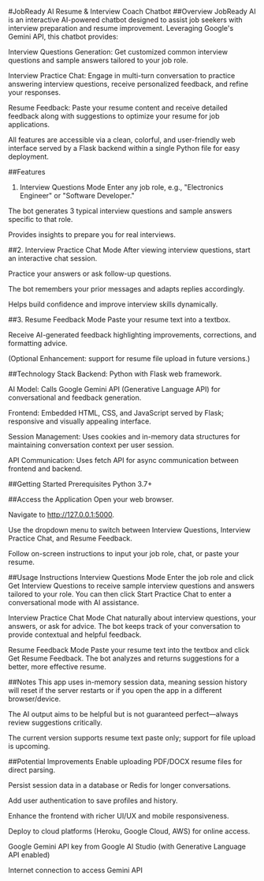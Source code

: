 #JobReady AI Resume & Interview Coach Chatbot
##Overview
JobReady AI is an interactive AI-powered chatbot designed to assist job seekers with interview preparation and resume improvement. Leveraging Google's Gemini API, this chatbot provides:

Interview Questions Generation: Get customized common interview questions and sample answers tailored to your job role.

Interview Practice Chat: Engage in multi-turn conversation to practice answering interview questions, receive personalized feedback, and refine your responses.

Resume Feedback: Paste your resume content and receive detailed feedback along with suggestions to optimize your resume for job applications.

All features are accessible via a clean, colorful, and user-friendly web interface served by a Flask backend within a single Python file for easy deployment.

##Features
1. Interview Questions Mode
Enter any job role, e.g., "Electronics Engineer" or "Software Developer."

The bot generates 3 typical interview questions and sample answers specific to that role.

Provides insights to prepare you for real interviews.

##2. Interview Practice Chat Mode
After viewing interview questions, start an interactive chat session.

Practice your answers or ask follow-up questions.

The bot remembers your prior messages and adapts replies accordingly.

Helps build confidence and improve interview skills dynamically.

##3. Resume Feedback Mode
Paste your resume text into a textbox.

Receive AI-generated feedback highlighting improvements, corrections, and formatting advice.

(Optional Enhancement: support for resume file upload in future versions.)

##Technology Stack
Backend: Python with Flask web framework.

AI Model: Calls Google Gemini API (Generative Language API) for conversational and feedback generation.

Frontend: Embedded HTML, CSS, and JavaScript served by Flask; responsive and visually appealing interface.

Session Management: Uses cookies and in-memory data structures for maintaining conversation context per user session.

API Communication: Uses fetch API for async communication between frontend and backend.

##Getting Started
Prerequisites
Python 3.7+

##Access the Application
Open your web browser.

Navigate to http://127.0.0.1:5000.

Use the dropdown menu to switch between Interview Questions, Interview Practice Chat, and Resume Feedback.

Follow on-screen instructions to input your job role, chat, or paste your resume.

##Usage Instructions
Interview Questions Mode
Enter the job role and click Get Interview Questions to receive sample interview questions and answers tailored to your role.
You can then click Start Practice Chat to enter a conversational mode with AI assistance.

Interview Practice Chat Mode
Chat naturally about interview questions, your answers, or ask for advice.
The bot keeps track of your conversation to provide contextual and helpful feedback.

Resume Feedback Mode
Paste your resume text into the textbox and click Get Resume Feedback.
The bot analyzes and returns suggestions for a better, more effective resume.

##Notes
This app uses in-memory session data, meaning session history will reset if the server restarts or if you open the app in a different browser/device.

The AI output aims to be helpful but is not guaranteed perfect—always review suggestions critically.

The current version supports resume text paste only; support for file upload is upcoming.

##Potential Improvements
Enable uploading PDF/DOCX resume files for direct parsing.

Persist session data in a database or Redis for longer conversations.

Add user authentication to save profiles and history.

Enhance the frontend with richer UI/UX and mobile responsiveness.

Deploy to cloud platforms (Heroku, Google Cloud, AWS) for online access.

Google Gemini API key from Google AI Studio (with Generative Language API enabled)

Internet connection to access Gemini API
